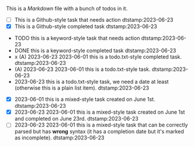 This is a _Markdown_ file with a bunch of todos in it.

- [ ] This is a Github-style task that needs action dtstamp:2023-06-23
- [x] This is a Github-style completed task dtstamp:2023-06-23
- TODO this is a keyword-style task that needs action dtstamp:2023-06-23
- DONE this is a keyword-style completed task dtstamp:2023-06-23
- x (A) 2023-06-23 2023-06-01 this is a todo.txt-style completed task. dtstamp:2023-06-23
- (A) 2023-06-23 2023-06-01 this is a todo.txt-style task. dtstamp:2023-06-23
- 2023-06-23 this is a todo.txt-style task, we need a date at least (otherwise this is a plain list item). dtstamp:2023-06-23
- [x] 2023-06-01 this is a mixed-style task created on June 1st. dtstamp:2023-06-23
- [x] 2023-06-23 2023-06-01 this is a mixed-style task created on June 1st and completed on June 23rd. dtstamp:2023-06-23
- [ ] 2023-06-23 2023-06-01 this is a mixed-style task that can be correctly parsed but has **wrong** syntax (it has a completion date but it's marked as incomplete). dtstamp:2023-06-23
